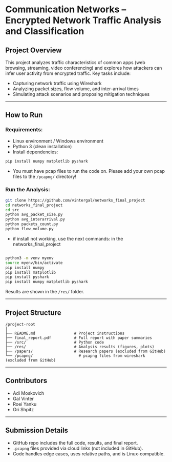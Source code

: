 # Communication Networks – Encrypted Network Traffic Analysis and Classification

## Project Overview
This project analyzes traffic characteristics of common apps (web browsing, streaming, video conferencing) and explores how attackers can infer user activity from encrypted traffic. Key tasks include:
- Capturing network traffic using Wireshark
- Analyzing packet sizes, flow volume, and inter-arrival times
- Simulating attack scenarios and proposing mitigation techniques

---

## How to Run
### Requirements:
- Linux environment / Windows environment
- Python 3 (clean installation)
- Install dependencies:
```bash
pip install numpy matplotlib pyshark
```
- You must have pcap files to run the code on. Please add your own pcap files to the `/pcapng/` directory!

### Run the Analysis:
```bash
git clone https://github.com/vintergal/networks_final_project
cd networks_final_project
cd src
python avg_packet_size.py
python avg_interarrival.py
python packets_count.py
python flow_volume.py

```
- if install not working, use the next commands:
in the networks_final_project
```bash

python3 -m venv myenv
source myenv/bin/activate
pip install numpy
pip install matplotlib
pip install pyshark 
pip install numpy matplotlib pyshark
```

Results are shown in the `/res/` folder.

---

## Project Structure
```
/project-root
│
├── README.md                 # Project instructions
├── final_report.pdf          # Full report with paper summaries
├── /src/                     # Python code
├── /res/                     # Analysis results (figures, plots)
├── /papers/                  # Research papers (excluded from GitHub)
└── /pcapng/                    # pcapng files from wireshark (excluded from GitHub)

```

---


## Contributors
- Adi Moskovich
- Gal Vinter
- Roei Yanku
- Ori Shpitz
---

## Submission Details
- GitHub repo includes the full code, results, and final report.
- `.pcapng` files provided via cloud links (not included in GitHub).
- Code handles edge cases, uses relative paths, and is Linux-compatible.

